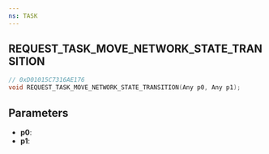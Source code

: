 ```yaml
---
ns: TASK
---
```

## REQUEST_TASK_MOVE_NETWORK_STATE_TRANSITION

```c
// 0xD01015C7316AE176
void REQUEST_TASK_MOVE_NETWORK_STATE_TRANSITION(Any p0, Any p1);
```

## Parameters
* **p0**:
* **p1**:
